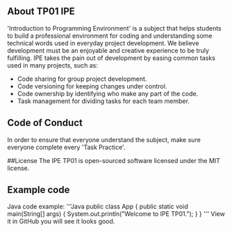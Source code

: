 ## About TP01 IPE
'Introduction to Programming Environment' is a subject that helps students to build a professional environment for coding and understanding some technical words used in everyday project development. We believe development must be an enjoyable and creative experience to be truly fulfilling. IPE takes the pain out of development by easing common tasks used in many projects, such as:

- Code sharing for group project development.
- Code versioning for keeping changes under control.
- Code ownership by identifying who make any part of the code.
- Task management for dividing tasks for each team member.

## Code of Conduct
In order to ensure that everyone understand the subject, make sure everyone complete every 'Task Practice'.

##License
The IPE TP01 is open-sourced software licensed under the MIT license.

## Example code
Java code example:
'''Java
public class App {
    public static void main(String[] args) {
        System.out.println("Welcome to IPE TP01.");
    }
}
'''
View it in GitHub you will see it looks good.
